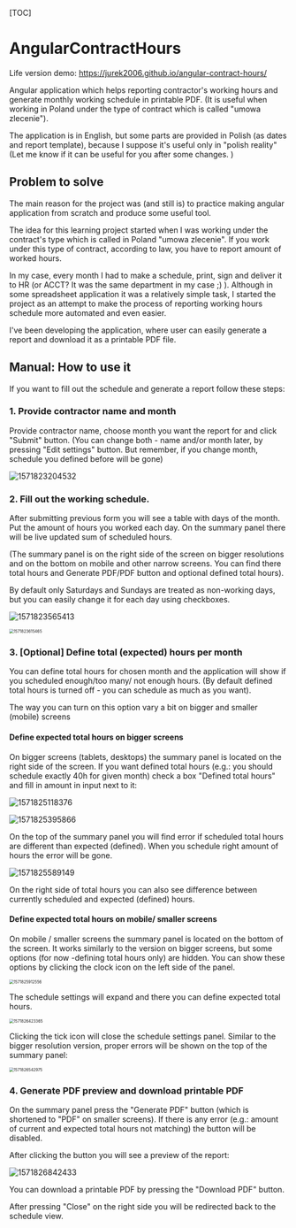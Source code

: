 [TOC]

# AngularContractHours

Life version demo: https://jurek2006.github.io/angular-contract-hours/

Angular application which helps reporting contractor's working hours and generate monthly working schedule in printable PDF. (It is useful when working in Poland under the type of contract which is called "umowa zlecenie").

The application is in English, but some parts are provided in Polish (as dates and report template), because I suppose it's useful only in "polish reality" (Let me know if it can be useful for you after some changes. )



## Problem to solve

The main reason for the project was (and still is) to practice making angular application from scratch and produce some useful tool.

The idea for this learning project started when I was working under the contract's type which is called in Poland "umowa zlecenie". If you work under this type of contract, according to law, you have to report amount of worked hours. 

In my case, every month I had to make a schedule, print, sign and deliver it to HR (or ACCT? It was the same department in my case ;) ). Although in some spreadsheet application it was a relatively simple task, I started the project as an attempt to make the process of reporting working hours schedule more automated and even easier.

I've been developing the application, where user can easily generate a report and download it as a printable PDF file.

## Manual: How to use it

If you want to fill out the schedule and generate a report follow these steps:

### 1. Provide contractor name and month

Provide contractor name, choose month you want the report for and click "Submit" button. (You can change both - name and/or month later, by pressing "Edit settings" button. But remember, if you change month, schedule you defined before will be gone)

![1571823204532](/home/jurek/Dokumenty/PROGRAMOWANIE/PROJEKTY/angular-contract-hours/README.assets/1571823204532.png)

### 2. Fill out the working schedule. 

After submitting previous form you will see a table with days of the month. Put the amount of hours you worked each day. On the summary panel there will be live updated sum of scheduled hours. 

(The summary panel is on the right side of the screen on bigger resolutions and on the bottom on mobile and other narrow screens. You can find there total hours and Generate PDF/PDF button and optional defined total hours). 

By default only Saturdays and Sundays are treated as non-working days, but you can easily change it for each day using checkboxes.



![1571823565413](/home/jurek/Dokumenty/PROGRAMOWANIE/PROJEKTY/angular-contract-hours/README.assets/1571823565413.png)



<img src="/home/jurek/Dokumenty/PROGRAMOWANIE/PROJEKTY/angular-contract-hours/README.assets/1571823615465.png" alt="1571823615465" style="zoom:50%;" />



### 3. [Optional] Define total (expected) hours per month

You can define total hours for chosen month and the application will show if you scheduled enough/too many/ not enough hours. (By default defined total hours is turned off - you can schedule as much as you want).

The way you can turn on this option vary a bit on bigger and smaller (mobile) screens

#### Define expected total hours on bigger screens

On bigger screens (tablets, desktops) the summary panel is located on the right side of the screen. If you want defined total hours (e.g.: you should schedule exactly 40h for given month) check a box "Defined total hours" and fill in amount in input next to it:

![1571825118376](/home/jurek/Dokumenty/PROGRAMOWANIE/PROJEKTY/angular-contract-hours/README.assets/1571825118376.png)

![1571825395866](/home/jurek/Dokumenty/PROGRAMOWANIE/PROJEKTY/angular-contract-hours/README.assets/1571825395866.png)

On the top of the summary panel you will find error if scheduled total hours are different than expected (defined). When you schedule right amount of hours the error will be gone.

![1571825589149](/home/jurek/Dokumenty/PROGRAMOWANIE/PROJEKTY/angular-contract-hours/README.assets/1571825589149.png)

On the right side of total hours you can also see difference between currently scheduled and expected (defined) hours.

#### Define expected total hours on mobile/ smaller screens

On mobile / smaller screens the summary panel is located on the bottom of the screen. It works similarly to the version on bigger screens, but some options (for now  -defining total hours only) are hidden. You can show these options by clicking the clock icon on the left side of the panel. 

<img src="/home/jurek/Dokumenty/PROGRAMOWANIE/PROJEKTY/angular-contract-hours/README.assets/1571825912556.png" alt="1571825912556" style="zoom:50%;" />

The schedule settings will expand and there you can define expected total hours. 

<img src="/home/jurek/Dokumenty/PROGRAMOWANIE/PROJEKTY/angular-contract-hours/README.assets/1571826423365.png" alt="1571826423365" style="zoom:50%;" />

Clicking the tick icon will close the schedule settings panel. Similar to the bigger resolution version, proper errors will be shown on the top of the summary panel:

<img src="/home/jurek/Dokumenty/PROGRAMOWANIE/PROJEKTY/angular-contract-hours/README.assets/1571826542975.png" alt="1571826542975" style="zoom:50%;" />



### 4. Generate PDF preview and download printable PDF

On the summary panel press the "Generate PDF" button (which is shortened to "PDF" on smaller screens). If there is any error (e.g.: amount of current and expected total hours not matching) the button will be disabled.

After clicking the button you will see a preview of the report:

![1571826842433](/home/jurek/Dokumenty/PROGRAMOWANIE/PROJEKTY/angular-contract-hours/README.assets/1571826842433.png)

You can download a printable PDF by pressing the "Download PDF" button. 

After pressing "Close" on the right side you will be redirected back to the schedule view.